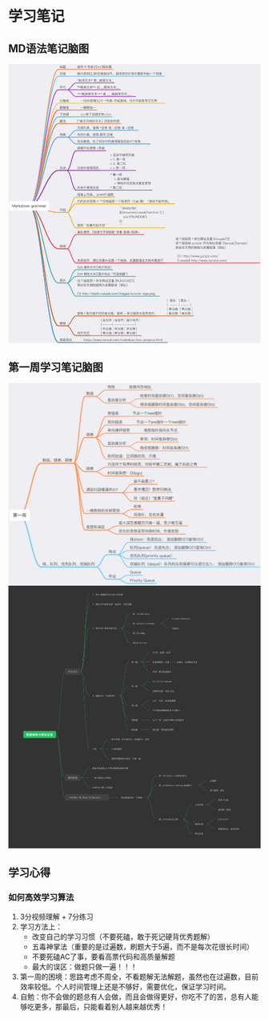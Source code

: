 # 学习笔记
## MD语法笔记脑图
![alt MD语法笔记脑图](Markdown%20grammar.png)
## 第一周学习笔记脑图
![alt 第一周学习笔记脑图](第一周笔记.png)
![alt 视频学习笔记和方法](视频学习笔记和方法.png)
## 学习心得
### 如何高效学习算法
1. 3分视频理解 + 7分练习
2. 学习方法上：
    * 改变自己的学习习惯（不要死磕，敢于死记硬背优秀题解）
    * 五毒神掌法（重要的是过遍数，刷题大于5遍，而不是每次花很长时间）
    * 不要死磕AC了事，要看高票代码和高质量解题
    * 最大的误区：做题只做一遍！！！
3. 第一周的困境：思路考虑不周全，不看题解无法解题，虽然也在过遍数，目前效率较低。个人时间管理上还是不够好，需要优化，保证学习时间。
4. 自勉：你不会做的题总有人会做，而且会做得更好，你吃不了的苦，总有人能够吃更多，那最后，只能看着别人越来越优秀！